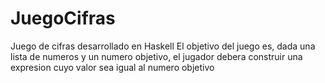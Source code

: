 # JuegoCifras
Juego de cifras desarrollado en Haskell
El objetivo del juego es, dada una lista de numeros y un numero objetivo, el jugador debera construir una expresion cuyo valor sea igual al numero objetivo
